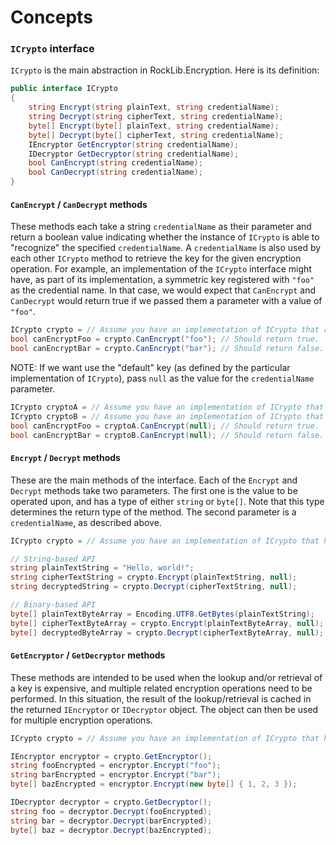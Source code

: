 # Concepts

### `ICrypto` interface

`ICrypto` is the main abstraction in RockLib.Encryption. Here is its definition:

```c#
public interface ICrypto
{
    string Encrypt(string plainText, string credentialName);
    string Decrypt(string cipherText, string credentialName);
    byte[] Encrypt(byte[] plainText, string credentialName);
    byte[] Decrypt(byte[] cipherText, string credentialName);
    IEncryptor GetEncryptor(string credentialName);
    IDecryptor GetDecryptor(string credentialName);
    bool CanEncrypt(string credentialName);
    bool CanDecrypt(string credentialName);
}
```

#### `CanEncrypt` / `CanDecrypt` methods

These methods each take a string `credentialName` as their parameter and return a boolean value indicating whether the instance of `ICrypto` is able to "recognize" the specified `credentialName`. A `credentialName` is also used by each other `ICrypto` method to retrieve the key for the given encryption operation. For example, an implementation of the `ICrypto` interface might have, as part of its implementation, a symmetric key registered with `"foo"` as the credential name. In that case, we would expect that `CanEncrypt` and `CanDecrypt` would return true if we passed them a parameter with a value of `"foo"`.

```c#
ICrypto crypto = // Assume you have an implementation of ICrypto that recognizes "foo" but not "bar".
bool canEncryptFoo = crypto.CanEncrypt("foo"); // Should return true.
bool canEncryptBar = crypto.CanEncrypt("bar"); // Should return false.
```

NOTE: If we want use the "default" key (as defined by the particular implementation of `ICrypto`), pass `null` as the value for the `credentialName` parameter.

```c#
ICrypto cryptoA = // Assume you have an implementation of ICrypto that has a default key.
ICrypto cryptoB = // Assume you have an implementation of ICrypto that does NOT have a default key.
bool canEncryptFoo = cryptoA.CanEncrypt(null); // Should return true.
bool canEncryptBar = cryptoB.CanEncrypt(null); // Should return false.
```

#### `Encrypt` / `Decrypt` methods

These are the main methods of the interface. Each of the `Encrypt` and `Decrypt` methods take two parameters. The first one is the value to be operated upon, and has a type of either `string` or `byte[]`. Note that this type determines the return type of the method. The second parameter is a `credentialName`, as described above.

```c#
ICrypto crypto = // Assume you have an implementation of ICrypto that has a default key.

// String-based API
string plainTextString = "Hello, world!";
string cipherTextString = crypto.Encrypt(plainTextString, null);
string decryptedString = crypto.Decrypt(cipherTextString, null);

// Binary-based API
byte[] plainTextByteArray = Encoding.UTF8.GetBytes(plainTextString);
byte[] cipherTextByteArray = crypto.Encrypt(plainTextByteArray, null);
byte[] decryptedByteArray = crypto.Decrypt(cipherTextByteArray, null);
```

#### `GetEncryptor` / `GetDecryptor` methods

These methods are intended to be used when the lookup and/or retrieval of a key is expensive, and multiple related encryption operations need to be performed. In this situation, the result of the lookup/retrieval is cached in the returned `IEncryptor` or `IDecryptor` object. The object can then be used for multiple encryption operations.

```c#
ICrypto crypto = // Assume you have an implementation of ICrypto that has a default key.

IEncryptor encryptor = crypto.GetEncryptor();
string fooEncrypted = encryptor.Encrypt("foo");
string barEncrypted = encryptor.Encrypt("bar");
byte[] bazEncrypted = encryptor.Encrypt(new byte[] { 1, 2, 3 });

IDecryptor decryptor = crypto.GetDecryptor();
string foo = decryptor.Decrypt(fooEncrypted);
string bar = decryptor.Decrypt(barEncrypted);
byte[] baz = decryptor.Decrypt(bazEncrypted);
```
